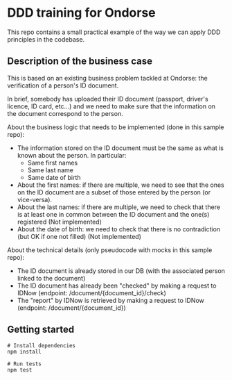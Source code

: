 # DDD training for Ondorse

This repo contains a small practical example of the way we can apply DDD principles in the codebase.

## Description of the business case

This is based on an existing business problem tackled at Ondorse: the verification of a person's ID document.

In brief, somebody has uploaded their ID document (passport, driver's licence, ID card, etc...) and we need to make sure
that the information on the document correspond to the person.

About the business logic that needs to be implemented (done in this sample repo):

- The information stored on the ID document must be the same as what is known about the person. In particular:
    - Same first names
    - Same last name
    - Same date of birth
- About the first names: if there are multiple, we need to see that the ones on the ID document are a subset of those
  entered by the person (or vice-versa).
- About the last names: if there are multiple, we need to check that there is at least one in common between the ID
  document and the one(s) registered (Not implemented)
- About the date of birth: we need to check that there is no contradiction (but OK if one not filled) (Not implemented)

About the technical details (only pseudocode with mocks in this sample repo):

- The ID document is already stored in our DB (with the associated person linked to the document)
- The ID document has already been "checked" by making a request to IDNow (endpoint: /document/{document_id}/check)
- The "report" by IDNow is retrieved by making a request to IDNow (endpoint: /document/{document_id})

## Getting started

```
# Install dependencies
npm install

# Run tests
npm test
```




